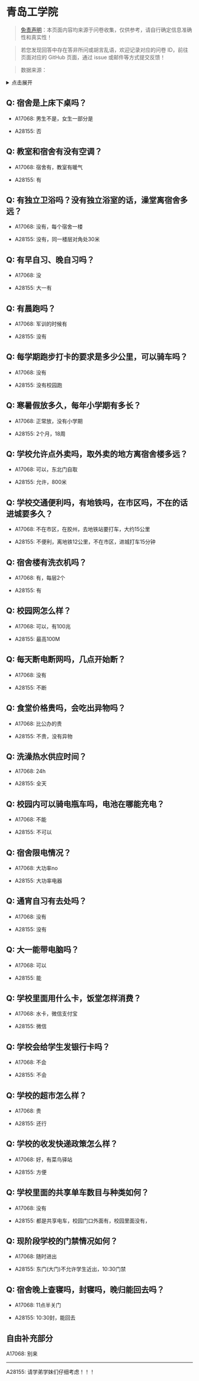 # 青岛工学院

> [免责声明](https://colleges.chat/#_3)：本页面内容均来源于问卷收集，仅供参考，请自行确定信息准确性和真实性！

> 若您发现回答中存在答非所问或胡言乱语，欢迎记录对应的问卷 ID，前往页面对应的 GitHub 页面，通过 issue 或邮件等方式提交反馈！

> 数据来源：

<details><summary>点击展开</summary>
<ul>
<li>A17068: 1247062626@qq.com (2023 年 04 月)</li>
<li>A28155: 匿名 (2025 年 05 月)</li>
</ul>
</details>

## Q: 宿舍是上床下桌吗？

- A17068: 男生不是，女生一部分是

- A28155: 否

## Q: 教室和宿舍有没有空调？

- A17068: 宿舍有，教室有暖气

- A28155: 有

## Q: 有独立卫浴吗？没有独立浴室的话，澡堂离宿舍多远？

- A17068: 没有，每个宿舍一楼

- A28155: 没有，同一楼层对角处30米

## Q: 有早自习、晚自习吗？

- A17068: 没

- A28155: 大一有

## Q: 有晨跑吗？

- A17068: 军训的时候有

- A28155: 没有

## Q: 每学期跑步打卡的要求是多少公里，可以骑车吗？

- A17068: 没有

- A28155: 没有校园跑

## Q: 寒暑假放多久，每年小学期有多长？

- A17068: 正常放，没有小学期

- A28155: 2个月，18周

## Q: 学校允许点外卖吗，取外卖的地方离宿舍楼多远？

- A17068: 可以，东北门自取

- A28155: 允许，800米

## Q: 学校交通便利吗，有地铁吗，在市区吗，不在的话进城要多久？

- A17068: 不在市区，在胶州，去地铁站要打车，大约15公里

- A28155: 不便利，离地铁12公里，不在市区，进城打车15分钟

## Q: 宿舍楼有洗衣机吗？

- A17068: 有，每层2个

- A28155: 有

## Q: 校园网怎么样？

- A17068: 可以，有100兆

- A28155: 最高100M

## Q: 每天断电断网吗，几点开始断？

- A17068: 没有

- A28155: 不断

## Q: 食堂价格贵吗，会吃出异物吗？

- A17068: 比公办的贵

- A28155: 不贵，没有异物

## Q: 洗澡热水供应时间？

- A17068: 24h

- A28155: 全天

## Q: 校园内可以骑电瓶车吗，电池在哪能充电？

- A17068: 不能

- A28155: 不可以

## Q: 宿舍限电情况？

- A17068: 大功率no

- A28155: 大功率电器

## Q: 通宵自习有去处吗？

- A17068: 没有

- A28155: 没有

## Q: 大一能带电脑吗？

- A17068: 可以

- A28155: 能

## Q: 学校里面用什么卡，饭堂怎样消费？

- A17068: 水卡，微信支付宝

- A28155: 微信

## Q: 学校会给学生发银行卡吗？

- A17068: 不会

- A28155: 不会

## Q: 学校的超市怎么样？

- A17068: 贵

- A28155: 还行

## Q: 学校的收发快递政策怎么样？

- A17068: 好，有菜鸟驿站

- A28155: 方便

## Q: 学校里面的共享单车数目与种类如何？

- A17068: 没有

- A28155: 都是共享电车，校园门口外面有，校园里面没有，

## Q: 现阶段学校的门禁情况如何？

- A17068: 随时进出

- A28155: 东门(大门)不允许学生近出，10:30门禁

## Q: 宿舍晚上查寝吗，封寝吗，晚归能回去吗？

- A17068: 11点半关门

- A28155: 10:30封，能回去

## 自由补充部分

A17068: 别来

***

A28155: 请学弟学妹们仔细考虑！！！